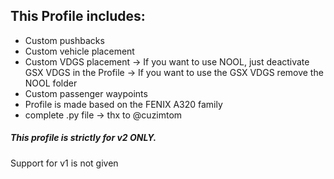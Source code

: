 
## This Profile includes:
- Custom pushbacks
- Custom vehicle placement
- Custom VDGS placement
-> If you want to use NOOL, just deactivate GSX VDGS in the Profile
-> If you want to use the GSX VDGS remove the NOOL folder
- Custom passenger waypoints
- Profile is made based on the FENIX A320 family
- complete .py file -> thx to @cuzimtom


##### This profile is strictly for v2 ONLY.
Support for v1 is not given